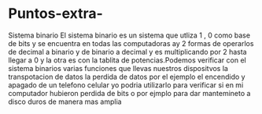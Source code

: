 # Puntos-extra-
Sistema binario
El sistema binario es un sistema que utliza 1 , 0 como base de bits y se encuentra en todas las computadoras 
ay 2 formas de operarlos de decimal a binario y de binario a decimal y es multiplicando por 2 hasta llegar a 0
y la otra es con la tablita de potencias.Podemos verificar con el sistema binarios varias funciones que llevas nuestros dispositvos
la transpotacion de datos la perdida de datos por el ejemplo el encendido y apagado de un telefono celular yo podria utilizarlo para verificar si en mi computador 
hubieron perdida de bits o por ejmplo para dar mantemineto a disco duros de manera mas amplia
